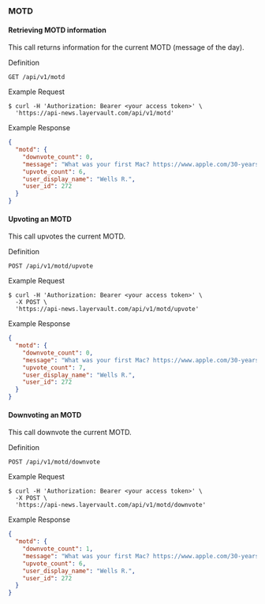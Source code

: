 ### MOTD

#### Retrieving MOTD information

This call returns information for the current MOTD (message of the day).

 Definition

    GET /api/v1/motd

 Example Request

```shell
$ curl -H 'Authorization: Bearer <your access token>' \
  'https://api-news.layervault.com/api/v1/motd'
```

 Example Response

```json
{
  "motd": {
    "downvote_count": 0,
    "message": "What was your first Mac? https://www.apple.com/30-years/your-first-mac/",
    "upvote_count": 6,
    "user_display_name": "Wells R.",
    "user_id": 272
  }
}
```

#### Upvoting an MOTD

This call upvotes the current MOTD.

Definition

    POST /api/v1/motd/upvote

 Example Request

```shell
$ curl -H 'Authorization: Bearer <your access token>' \
  -X POST \
  'https://api-news.layervault.com/api/v1/motd/upvote'
```

 Example Response

```json
{
  "motd": {
    "downvote_count": 0,
    "message": "What was your first Mac? https://www.apple.com/30-years/your-first-mac/",
    "upvote_count": 7,
    "user_display_name": "Wells R.",
    "user_id": 272
  }
}
```

#### Downvoting an MOTD

This call downvote the current MOTD.

Definition

    POST /api/v1/motd/downvote

 Example Request

```shell
$ curl -H 'Authorization: Bearer <your access token>' \
  -X POST \
  'https://api-news.layervault.com/api/v1/motd/downvote'
```

 Example Response

```json
{
  "motd": {
    "downvote_count": 1,
    "message": "What was your first Mac? https://www.apple.com/30-years/your-first-mac/",
    "upvote_count": 6,
    "user_display_name": "Wells R.",
    "user_id": 272
  }
}
```
